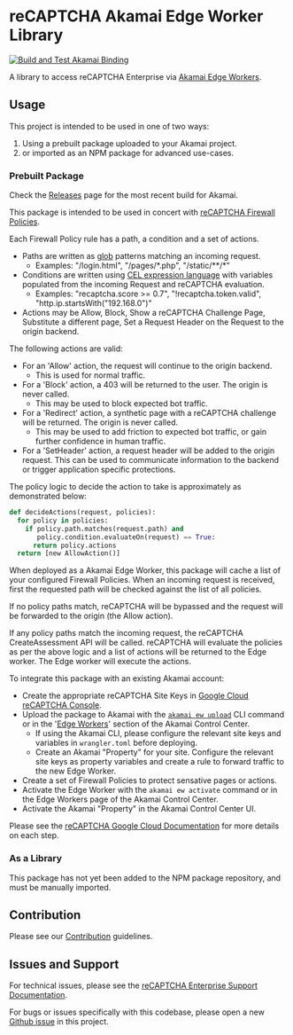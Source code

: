 # reCAPTCHA Akamai Edge Worker Library

[![Build and Test Akamai Binding](https://github.com/GoogleCloudPlatform/recaptcha-edge/actions/workflows/build_akamai.yml/badge.svg)](https://github.com/GoogleCloudPlatform/recaptcha-edge/actions/workflows/build_akamai.yml)

A library to access reCAPTCHA Enterprise via [Akamai Edge Workers](https://techdocs.akamai.com/edgeworkers/docs/welcome-to-edgeworkers).

## Usage
This project is intended to be used in one of two ways:

1. Using a prebuilt package uploaded to your Akamai project.
2. or imported as an NPM package for advanced use-cases.

### Prebuilt Package

Check the [Releases](https://github.com/GoogleCloudPlatform/recaptcha-edge/releases) page for the most recent build for Akamai.

This package is intended to be used in concert with [reCAPTCHA Firewall Policies](https://cloud.google.com/recaptcha/docs/firewall-policies-overview).

Each Firewall Policy rule has a path, a condition and a set of actions. 
* Paths are written as [glob](https://man7.org/linux/man-pages/man7/glob.7.html) patterns matching an incoming request.
  * Examples: "/login.html", "/pages/\*.php", "/static/\*\*/\*"
* Conditions are written using [CEL expression language](https://cel.dev/) with variables populated from the incoming Request and reCAPTCHA evaluation.
  * Examples: "recaptcha.score >= 0.7", "!recaptcha.token.valid", "http.ip.startsWith("192.168.0")"
* Actions may be Allow, Block, Show a reCAPTCHA Challenge Page, Substitute a different page, Set a Request Header on the Request to the origin backend.

The following actions are valid:

* For an 'Allow' action, the request will continue to the origin backend.
  * This is used for normal traffic. 
* For a 'Block' action, a 403 will be returned to the user. The origin is never called.
  * This may be used to block expected bot traffic. 
* For a 'Redirect' action, a synthetic page with a reCAPTCHA challenge will be returned. The origin is never called.
  * This may be used to add friction to expected bot traffic, or gain further confidence in human traffic.
* For a 'SetHeader' action, a request header will be added to the origin request. This can be used to communicate information to the backend or trigger application specific protections.

The policy logic to decide the action to take is approximately as demonstrated below:
```python
def decideActions(request, policies):
  for policy in policies:
    if policy.path.matches(request.path) and
       policy.condition.evaluateOn(request) == True:
      return policy.actions
  return [new AllowAction()]
```

When deployed as a Akamai Edge Worker, this package will cache a list of your configured Firewall Policies. When an incoming request is received, first the requested path
will be checked against the list of all policies. 

If no policy paths match, reCAPTCHA will be bypassed and the request will be forwarded to the origin (the Allow action). 

If any policy paths match the incoming request,
the reCAPTCHA CreateAssessment API will be called. reCAPTCHA will evaluate the policies as per the above logic and a list of actions will be returned to the Edge worker. The Edge worker
will execute the actions.


To integrate this package with an existing Akamai account:
* Create the appropriate reCAPTCHA Site Keys in [Google Cloud reCAPTCHA Console](https://console.cloud.google.com/security/recaptcha).
* Upload the package to Akamai with the [`akamai ew upload`](https://techdocs.akamai.com/edgeworkers/docs/deploy-hello-world-3) CLI command or in the '[Edge Workers](https://control.akamai.com/apps/edgeworkers)' section of the Akamai Control Center.
  * If using the Akamai CLI, please configure the relevant site keys and variables in `wrangler.toml` before deploying.
  * Create an Akamai "Property" for your site. Configure the relevant site keys as property variables and create a rule to forward traffic to the new Edge Worker.
* Create a set of Firewall Policies to protect sensative pages or actions.
* Activate the Edge Worker with the `akamai ew activate` command or in the Edge Workers page of the Akamai Control Center.
* Activate the Akamai "Property" in the Akamai Control Center UI.

Please see the [reCAPTCHA Google Cloud Documentation](https://cloud.google.com/recaptcha/docs) for more details on each step.

### As a Library
This package has not yet been added to the NPM package repository, and must be manually imported.

## Contribution

Please see our [Contribution](https://github.com/GoogleCloudPlatform/recaptcha-edge/blob/main/CONTRIBUTING.md) guidelines.

## Issues and Support

For technical issues, please see the [reCAPTCHA Enterprise Support Documentation](https://cloud.google.com/recaptcha/docs/getting-support).

For bugs or issues specifically with this codebase, please open a new [Github issue](https://github.com/GoogleCloudPlatform/recaptcha-edge/issues) in this project.
